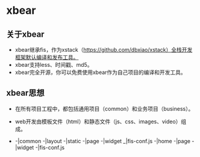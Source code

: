 # xbear

## 关于xbear

* xbear继承fis，作为xstack（https://github.com/dbxiao/xstack）全栈开发框架默认编译和发布工具。
* xbear支持less、时间戳、md5。
* xbear完全开源，你可以免费使用xbear作为自己项目的编译和开发工具。

## xbear思想

* 在所有项目工程中，都包括通用项目（common）和业务项目（business）。
* web开发由模板文件（html）和静态文件（js、css、images、video）组成。

* -|common
    -|layout
    -|static
    -|page
    -|widget
    _|fis-conf.js
  -|home
    -|page
    -|widget
    -|fis-conf.js